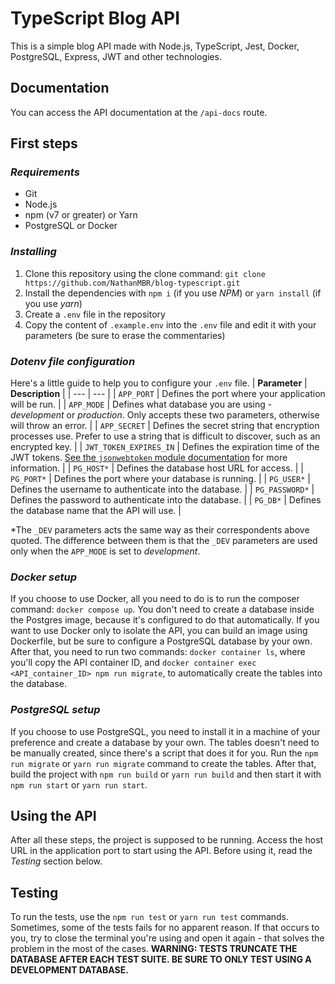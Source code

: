 # TypeScript Blog API
This is a simple blog API made with Node.js, TypeScript, Jest, Docker, PostgreSQL, Express, JWT and other technologies.

## Documentation
You can access the API documentation at the `/api-docs` route.

## First steps

### _Requirements_
* Git
* Node.js
* npm (v7 or greater) or Yarn
* PostgreSQL or Docker

### _Installing_
1. Clone this repository using the clone command: `git clone https://github.com/NathanMBR/blog-typescript.git`
2. Install the dependencies with `npm i` (if you use _NPM_) or `yarn install` (if you use _yarn_)
3. Create a `.env` file in the repository
4. Copy the content of `.example.env` into the `.env` file and edit it with your parameters (be sure to erase the commentaries)

### _Dotenv file configuration_
Here's a little guide to help you to configure your `.env` file.
| **Parameter** | **Description** |
| --- | --- |
| `APP_PORT` | Defines the port where your application will be run. |
| `APP_MODE` | Defines what database you are using - *development* or *production*. Only accepts these two parameters, otherwise will throw an error. |
| `APP_SECRET` | Defines the secret string that encryption processes use. Prefer to use a string that is difficult to discover, such as an encrypted key. |
| `JWT_TOKEN_EXPIRES_IN` | Defines the expiration time of the JWT tokens. [See the `jsonwebtoken` module documentation](https://www.npmjs.com/package/jsonwebtoken) for more information. |
| `PG_HOST*` | Defines the database host URL for access. |
| `PG_PORT*` | Defines the port where your database is running. |
| `PG_USER*` | Defines the username to authenticate into the database. |
| `PG_PASSWORD*` | Defines the password to authenticate into the database. |
| `PG_DB*` | Defines the database name that the API will use. |

*The `_DEV` parameters acts the same way as their correspondents above quoted. The difference between them is that the `_DEV` parameters are used only when the `APP_MODE` is set to *development*.

### _Docker setup_
If you choose to use Docker, all you need to do is to run the composer command: `docker compose up`. You don't need to create a database inside the Postgres image, because it's configured to do that automatically. If you want to use Docker only to isolate the API, you can build an image using Dockerfile, but be sure to configure a PostgreSQL database by your own. After that, you need to run two commands: `docker container ls`, where you'll copy the API container ID, and `docker container exec <API_container_ID> npm run migrate`, to automatically create the tables into the database.

### _PostgreSQL setup_
If you choose to use PostgreSQL, you need to install it in a machine of your preference and create a database by your own. The tables doesn't need to be manually created, since there's a script that does it for you. Run the `npm run migrate` or `yarn run migrate` command to create the tables. After that, build the project with `npm run build` or `yarn run build` and then start it with `npm run start` or `yarn run start`.

## Using the API
After all these steps, the project is supposed to be running. Access the host URL in the application port to start using the API. Before using it, read the *Testing* section below.

## Testing
To run the tests, use the `npm run test` or `yarn run test` commands. Sometimes, some of the tests fails for no apparent reason. If that occurs to you, try to close the terminal you're using and open it again - that solves the problem in the most of the cases.
**WARNING: TESTS TRUNCATE THE DATABASE AFTER EACH TEST SUITE. BE SURE TO ONLY TEST USING A DEVELOPMENT DATABASE.**
